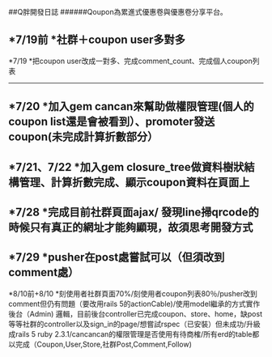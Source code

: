 ##Q胖開發日誌
######Qoupon為累進式優惠卷與優惠卷分享平台。

*7/19前
	*社群＋coupon user多對多
---
*7/19
	*把coupon user改成一對多、完成comment_count、完成個人coupon列表

---
*7/20
	*加入gem cancan來幫助做權限管理(個人的coupon list還是會被看到）、promoter發送coupon(未完成計算折數部分）
---
*7/21、7/22
	*加入gem closure_tree做資料樹狀結構管理、計算折數完成、顯示coupon資料在頁面上
---
*7/28 
	*完成目前社群頁面ajax/ 發現line掃qrcode的時候只有真正的網址才能夠顯現，故須思考開發方式
---
*7/29
	*pusher在post處嘗試可以（但須改到comment處）
---
*8/10前+8/10
	*刻使用者社群頁面70%/刻使用者coupon列表80％/pusher改到comment但仍有問題（要改用rails 5的actionCable)/使用model繼承的方式實作後台（Admin)
	邏輯，目前後台controller已完成coupon、store、home，缺post等等社群的controller以及sign_in的page/想嘗試rspec（已安裝）但未成功/升級成rails 5 ruby 2.3.1/cancancan的權限管理是否使用有待商榷/所有erd的table都以完成（Coupon,User,Store,社群Post,Comment,Follow)

